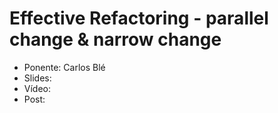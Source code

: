 Effective Refactoring - parallel change & narrow change
=======================

* Ponente: Carlos Blé
* Slides:
* Vídeo:
* Post: